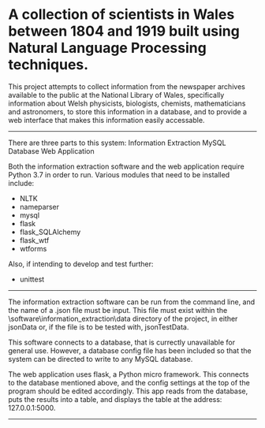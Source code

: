 # A collection of scientists in Wales between 1804 and 1919 built using Natural Language Processing techniques.

This project attempts to collect information from the newspaper archives available to the public at the National Library of Wales, 
specifically information about Welsh physicists, biologists, chemists, mathematicians and astronomers, to store this information in a database,
 and to provide a web interface that makes this information easily accessable.

------------------------------------------------------------------------------------------------------

There are three parts to this system:
Information Extraction 
MySQL Database
Web Application

Both the information extraction software and the web application require Python 3.7 in order to run.
Various modules that need to be installed include:
- NLTK
- nameparser
- mysql
- flask
- flask_SQLAlchemy
- flask_wtf
- wtforms

Also, if intending to develop and test further:
- unittest

-------------------------------------------------------------------------------------------------------

The information extraction software can be run from the command line, and the name of a .json file must be input. 
This file must exist within the \software\information_extraction\data directory of the project, in either jsonData or, 
if the file is to be tested with, jsonTestData. 

This software connects to a database, that is currectly unavailable for general use. However, a database config file has been included
so that the system can be directed to write to any MySQL database. 

The web application uses flask, a Python micro framework. This connects to the database mentioned above, and the 
config settings at the top of the program should be edited accordingly. This app reads from the database, puts the results into a table, 
and displays the table at the address: 127.0.0.1:5000.

-------------------------------------------------------------------------------------------------------